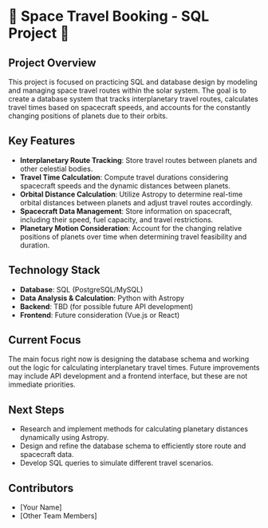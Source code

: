 # 🚀 Space Travel Booking - SQL Project 🚀

## Project Overview
This project is focused on practicing SQL and database design by modeling and managing space travel routes within the solar system. The goal is to create a database system that tracks interplanetary travel routes, calculates travel times based on spacecraft speeds, and accounts for the constantly changing positions of planets due to their orbits.

## Key Features
- **Interplanetary Route Tracking**: Store travel routes between planets and other celestial bodies.
- **Travel Time Calculation**: Compute travel durations considering spacecraft speeds and the dynamic distances between planets.
- **Orbital Distance Calculation**: Utilize Astropy to determine real-time orbital distances between planets and adjust travel routes accordingly.
- **Spacecraft Data Management**: Store information on spacecraft, including their speed, fuel capacity, and travel restrictions.
- **Planetary Motion Consideration**: Account for the changing relative positions of planets over time when determining travel feasibility and duration.

## Technology Stack
- **Database**: SQL (PostgreSQL/MySQL)
- **Data Analysis & Calculation**: Python with Astropy
- **Backend**: TBD (for possible future API development)
- **Frontend**: Future consideration (Vue.js or React)

## Current Focus
The main focus right now is designing the database schema and working out the logic for calculating interplanetary travel times. Future improvements may include API development and a frontend interface, but these are not immediate priorities.

## Next Steps
- Research and implement methods for calculating planetary distances dynamically using Astropy.
- Design and refine the database schema to efficiently store route and spacecraft data.
- Develop SQL queries to simulate different travel scenarios.

## Contributors
- [Your Name]
- [Other Team Members]


